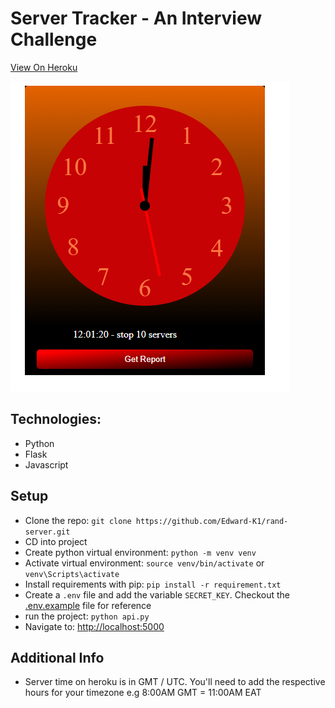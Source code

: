 # Server Tracker - An Interview Challenge
[View On Heroku](https://rand-server.herokuapp.com/)

![Screenshot](https://github.com/Edward-K1/rand-server/blob/master/resources/images/screenshot.png?raw=true)

## Technologies:
- Python
- Flask
- Javascript

## Setup
- Clone the repo: `git clone https://github.com/Edward-K1/rand-server.git`
- CD into project
- Create python virtual environment: `python -m venv venv`
- Activate virtual environment: `source venv/bin/activate` or `venv\Scripts\activate`
- Install requirements with pip: `pip install -r requirement.txt`
- Create a `.env` file and add the variable `SECRET_KEY`. Checkout the [.env.example](https://github.com/Edward-K1/rand-server/blob/master/.env.example) file for reference
- run the project: `python api.py`
- Navigate to: [http://localhost:5000](http://localhost:5000)

## Additional Info
- Server time on heroku is in GMT / UTC. You'll need to add the respective hours for your timezone e.g 8:00AM GMT = 11:00AM EAT

